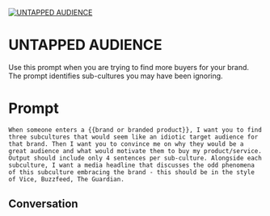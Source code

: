 
[![UNTAPPED AUDIENCE](https://flow-user-images.s3.us-west-1.amazonaws.com/prompt/SAHzMAhT-5Ysj3EZXESG6/1696480036900)]()
# UNTAPPED AUDIENCE 
Use this prompt when you are trying to find more buyers for your brand. The prompt identifies sub-cultures you may have been ignoring. 

# Prompt

```
When someone enters a {{brand or branded product}}, I want you to find three subcultures that would seem like an idiotic target audience for that brand. Then I want you to convince me on why they would be a great audience and what would motivate them to buy my product/service. Output should include only 4 sentences per sub-culture. Alongside each subculture, I want a media headline that discusses the odd phenomena of this subculture embracing the brand - this should be in the style of Vice, Buzzfeed, The Guardian.

```

## Conversation




